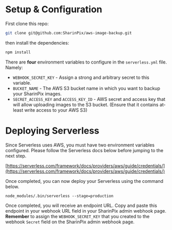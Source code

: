 # Setup & Configuration

First clone this repo:

```sh
git clone git@github.com:SharinPix/aws-image-backup.git
```

then install the dependencies:

```sh
npm install
```

There are **four** environment variables to configure in the `serverless.yml` file. Namely:
* `WEBHOOK_SECRET_KEY` - Assign a strong and arbitrary secret to this variable.
* `BUCKET_NAME` - The AWS S3 bucket name in which you want to backup your SharinPix images.
* `SECRET_ACCESS_KEY` and `ACCESS_KEY_ID` - AWS secret and access key that will allow uploading images to the S3 bucket. (Ensure that it contains at-least write access to your AWS S3)

# Deploying Serverless

Since Serverless uses AWS, you must have two environment variables configured. Please follow the Serverless docs below before jumping to the next step.

[https://serverless.com/framework/docs/providers/aws/guide/credentials/](https://serverless.com/framework/docs/providers/aws/guide/credentials/)

Once completed, you can now deploy your Serverless using the command below.

```
node_modules/.bin/serverless --stage=production
```

Once completed, you will receive an endpoint URL. Copy and paste this endpoint in your webhook URL field in your SharinPix admin webhook page.
**Remember** to assign the `WEBHOOK_SECRET_KEY` that you created to the webhook `Secret` field on the SharinPix admin webhook page.